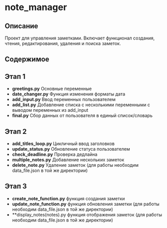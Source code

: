 # note_manager
## Описание

Проект для управления заметками. Включает функционал создания, чтения, редактирования, удаления и поиска заметок.

## Содержимое

## Этап 1
- **greetings.py** Основные переменные
- **date_changer.py** Функция изменения форматы дата
- **add_input.py** Ввод переменных пользователем
- **add_list.py** Добавление списка с несколькими переменными с выводом переменных из add_input
- **final.py** Сбор данных от пользователя в единый список/словарь

## Этап 2
- **add_titles_loop.py** Цикличный ввод заголовков
- **update_status.py** Обновление статуса пользователем
- **check_deadline.py** Проверка дедлайна
- **multiple_notes.py** Добавление нескольких заметок
- **delete_note.py** Удаление заметок (для работы необходим data_file.json в той же директории)

## Этап 3
- **create_note_function.py** функция создания заметки
- **update_note_function.py** функция обновления заметки (для работы необходим data_file.json в той же директории)
- **display_notes(notes).py функция отображения заметок (для работы необходим data_file.json в той же директории)
